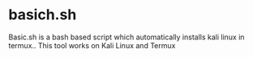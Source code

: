 # basich.sh
Basic.sh is a bash based script which automatically installs kali linux in termux.. This tool works on Kali Linux and Termux
